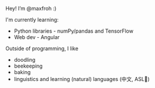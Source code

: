 Hey! I’m @maxfroh :)

I'm currently learning:
  - Python libraries - numPy/pandas and TensorFlow
  - Web dev - Angular

Outside of programming, I like
  - doodling
  - beekeeping
  - baking
  - linguistics and learning (natural) languages (中文, ASL🤟)


<!---
maxfroh/maxfroh is a ✨ special ✨ repository because its `README.md` (this file) appears on your GitHub profile.
You can click the Preview link to take a look at your changes.
--->
